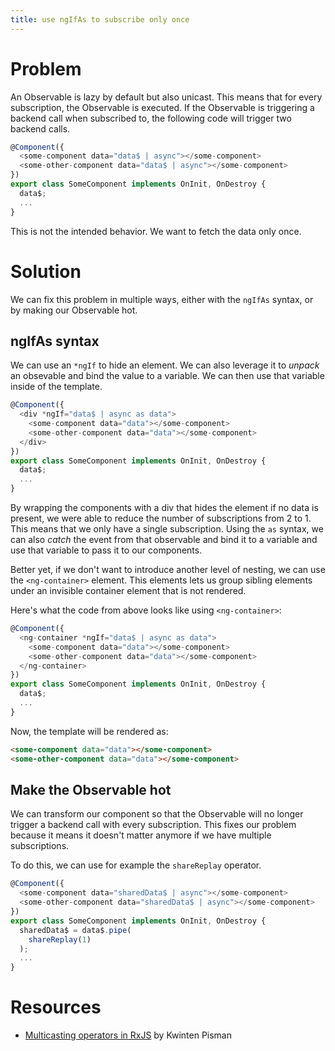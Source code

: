```yaml
---
title: use ngIfAs to subscribe only once
---
```


# Problem

An Observable is lazy by default but also unicast. This means that for every subscription, the Observable is executed. If the Observable is triggering a backend call when subscribed to, the following code will trigger two backend calls.

```ts
@Component({
  <some-component data="data$ | async"></some-component>
  <some-other-component data="data$ | async"></some-component>
})
export class SomeComponent implements OnInit, OnDestroy {
  data$;
  ...
}
```

This is not the intended behavior. We want to fetch the data only once.

# Solution

We can fix this problem in multiple ways, either with the `ngIfAs` syntax, or by making our Observable hot.

## ngIfAs syntax

We can use an `*ngIf` to hide an element. We can also leverage it to _unpack_ an obsevable and bind the value to a variable. We can then use that variable inside of the template.

```ts
@Component({
  <div *ngIf="data$ | async as data">
    <some-component data="data"></some-component>
    <some-other-component data="data"></some-component>
  </div>
})
export class SomeComponent implements OnInit, OnDestroy {
  data$;
  ...
}
```

By wrapping the components with a div that hides the element if no data is present, we were able to reduce the number of subscriptions from 2 to 1. This means that we only have a single subscription. Using the `as` syntax, we can also _catch_ the event from that observable and bind it to a variable and use that variable to pass it to our components.

Better yet, if we don't want to introduce another level of nesting, we can use the `<ng-container>` element. This elements lets us group sibling elements under an invisible container element that is not rendered.

Here's what the code from above looks like using `<ng-container>`:

```ts
@Component({
  <ng-container *ngIf="data$ | async as data">
    <some-component data="data"></some-component>
    <some-other-component data="data"></some-component>
  </ng-container>
})
export class SomeComponent implements OnInit, OnDestroy {
  data$;
  ...
}
```

Now, the template will be rendered as:

```html
<some-component data="data"></some-component>
<some-other-component data="data"></some-component>
```

## Make the Observable hot

We can transform our component so that the Observable will no longer trigger a backend call with every subscription. This fixes our problem because it means it doesn't matter anymore if we have multiple subscriptions.

To do this, we can use for example the `shareReplay` operator.

```ts
@Component({
  <some-component data="sharedData$ | async"></some-component>
  <some-other-component data="sharedData$ | async"></some-component>
})
export class SomeComponent implements OnInit, OnDestroy {
  sharedData$ = data$.pipe(
    shareReplay(1)
  );
  ...
}
```

# Resources

- [Multicasting operators in RxJS](https://blog.strongbrew.io/multicasting-operators-in-rxjs/) by Kwinten Pisman
